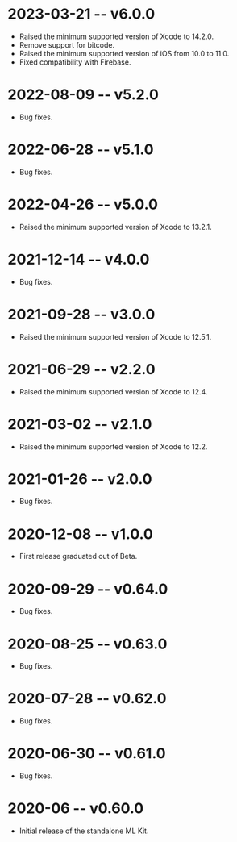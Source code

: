# 2023-03-21 -- v6.0.0
- Raised the minimum supported version of Xcode to 14.2.0.
- Remove support for bitcode.
- Raised the minimum supported version of iOS from 10.0 to 11.0.
- Fixed compatibility with Firebase.
# 2022-08-09 -- v5.2.0
- Bug fixes.
# 2022-06-28 -- v5.1.0
- Bug fixes.
# 2022-04-26 -- v5.0.0
- Raised the minimum supported version of Xcode to 13.2.1.
# 2021-12-14 -- v4.0.0
- Bug fixes.
# 2021-09-28 -- v3.0.0
- Raised the minimum supported version of Xcode to 12.5.1.
# 2021-06-29 -- v2.2.0
- Raised the minimum supported version of Xcode to 12.4.
# 2021-03-02 -- v2.1.0
- Raised the minimum supported version of Xcode to 12.2.
# 2021-01-26 -- v2.0.0
- Bug fixes.
# 2020-12-08 -- v1.0.0
- First release graduated out of Beta.
# 2020-09-29 -- v0.64.0
- Bug fixes.
# 2020-08-25 -- v0.63.0
- Bug fixes.
# 2020-07-28 -- v0.62.0
- Bug fixes.
# 2020-06-30 -- v0.61.0
- Bug fixes.
# 2020-06 -- v0.60.0
- Initial release of the standalone ML Kit.
